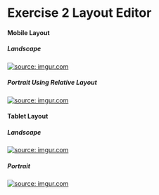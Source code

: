 <h1> Exercise 2 Layout Editor</h1>
<h4> Mobile Layout </h4>
<h5> Landscape </h5>
<a href="https://imgur.com/0zGbDYB"><img src="https://i.imgur.com/0zGbDYB.gif" title="source: imgur.com" /></a>
<h5> Portrait Using Relative Layout</h5>
<a href="https://imgur.com/e1UQgC8"><img src="https://i.imgur.com/e1UQgC8.gif" title="source: imgur.com" /></a>

<h4> Tablet Layout</h4>
<h5> Landscape </h5>
<a href="https://imgur.com/3nvk7hU"><img src="https://i.imgur.com/3nvk7hU.gif" title="source: imgur.com" /></a>
<h5> Portrait </h5>
<a href="https://imgur.com/a2IgPT7"><img src="https://i.imgur.com/a2IgPT7.gif" title="source: imgur.com" /></a>

